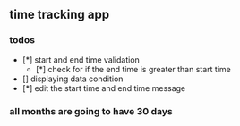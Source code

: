 ## time tracking app

### todos

- [*] start and end time validation
  - [*] check for if the end time is greater than start time
- [] displaying data condition
- [*] edit the start time and end time message

### all months are going to have 30 days
